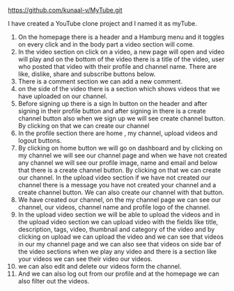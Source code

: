 https://github.com/kunaal-v/MyTube.git

I have created a YouTube clone project and I named it as myTube.
1. On the homepage there is a header and a Hamburg menu and it toggles on every click and in the body part a video section will come.
2. In the video section on click on a video, a new page will open and video will play and on the bottom of the video there is a title of the video, user who posted that video with their profile and channel name. There are like, dislike, share and subscribe buttons below.
3. There is a comment section we can add a new comment.
4. on the side of the video there is a section which shows videos that we have uploaded on our channel. 
5. Before signing up there is a sign In button on the header and after signing in their profile button and after signing in there is a create channel button also when we sign up we will see create channel button. By clicking on that we can create our channel
6. In the profile section there are home , my channel, upload videos and logout buttons. 
7. By clicking on home button we will go on dashboard and by clicking on my channel we will see our channel page and when we have not created any channel we will see our profile image, name and email and below that there is a create channel button. By clicking on that we can create our channel. In the upload video section if we have not created our channel there is a message you have not created your channel and a create channel button. We can also create our channel with that button. 
8. We have created our channel, on the my channel page we can see our channel, our videos, channel name and profile logo of the channel.
9. In the upload video section we will be able to upload the videos and in the upload video section we can upload video with the fields like title, description, tags, video,  thumbnail and category of the video and by clicking on upload we can upload the video and we can see that videos in our my channel page and we can also see that videos on side bar of the video sections when we play any video and there is a section like your videos we can see their video our videos.
10. we can also edit and delete our videos form the channel. 
11. And we can also log out from our profile and at the homepage we can also filter out the videos. 
